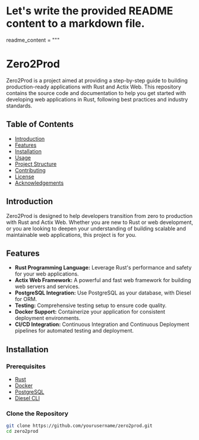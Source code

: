 # Let's write the provided README content to a markdown file.

readme_content = """
# Zero2Prod

Zero2Prod is a project aimed at providing a step-by-step guide to building production-ready applications with Rust and Actix Web. This repository contains the source code and documentation to help you get started with developing web applications in Rust, following best practices and industry standards.

## Table of Contents

- [Introduction](#introduction)
- [Features](#features)
- [Installation](#installation)
- [Usage](#usage)
- [Project Structure](#project-structure)
- [Contributing](#contributing)
- [License](#license)
- [Acknowledgements](#acknowledgements)

## Introduction

Zero2Prod is designed to help developers transition from zero to production with Rust and Actix Web. Whether you are new to Rust or web development, or you are looking to deepen your understanding of building scalable and maintainable web applications, this project is for you.

## Features

- **Rust Programming Language:** Leverage Rust's performance and safety for your web applications.
- **Actix Web Framework:** A powerful and fast web framework for building web servers and services.
- **PostgreSQL Integration:** Use PostgreSQL as your database, with Diesel for ORM.
- **Testing:** Comprehensive testing setup to ensure code quality.
- **Docker Support:** Containerize your application for consistent deployment environments.
- **CI/CD Integration:** Continuous Integration and Continuous Deployment pipelines for automated testing and deployment.

## Installation

### Prerequisites

- [Rust](https://www.rust-lang.org/tools/install)
- [Docker](https://www.docker.com/get-started)
- [PostgreSQL](https://www.postgresql.org/download/)
- [Diesel CLI](https://diesel.rs/guides/getting-started/)

### Clone the Repository

```bash
git clone https://github.com/yourusername/zero2prod.git
cd zero2prod
